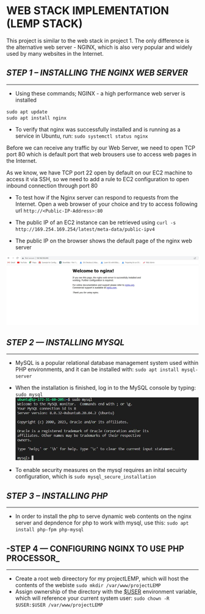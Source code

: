# WEB STACK IMPLEMENTATION (LEMP STACK)

This project is similar to the web stack in project 1. The only difference is the alternative web server - NGINX, which is also very popular and widely used by many websites in the Internet.

## _STEP 1 – INSTALLING THE NGINX WEB SERVER_
---
- Using these commands; NGINX - a high performance web server is installed
```
sudo apt update
sudo apt install nginx
```
- To verify that nginx was successfully installed and is running as a service in Ubuntu, run: ```sudo systemctl status nginx```

Before we can receive any traffic by our Web Server, we need to open TCP port 80 which is default port that web brousers use to access web pages in the Internet.

As we know, we have TCP port 22 open by default on our EC2 machine to access it via SSH, so we need to add a rule to EC2 configuration to open inbound connection through port 80

- To test how if the Nginx server can respond to requests from the Internet.
Open a web browser of your choice and try to access following url ```http://<Public-IP-Address>:80```

- The public IP of an EC2 instance can be retrieved using ```curl -s http://169.254.169.254/latest/meta-data/public-ipv4```

- The public IP on the browser shows the default page of the nginx web server

![NGINX default page](https://github.com/abibolola/dareyio-Projects/blob/main/Screenshots/Project2/nginx%20homepage%20port%2080.JPG)

## _STEP 2 — INSTALLING MYSQL_
---
-  MySQL is a popular relational database management system used within PHP environments, and it can be installed with: ```sudo apt install mysql-server```

- When the installation is finished, log in to the MySQL console by typing: ```sudo mysql```
![mysql console](https://github.com/abibolola/dareyio-Projects/blob/main/Screenshots/Project2/login%20to%20mysql%20console.JPG)

- To enable security measures on the mysql requires an inital secuirty configuration, which is ```sudo mysql_secure_installation```

## _STEP 3 – INSTALLING PHP_
---
- In order to install the php to serve dynamic web contents on the nginx server and depndence for php to work with mysql, use this: ```sudo apt install php-fpm php-mysql```
## -STEP 4 — CONFIGURING NGINX TO USE PHP PROCESSOR_
---
- Create a root web direectory for my projectLEMP, which will host the contents of the webiste ```sudo mkdir /var/www/projectLEMP```
- Assign ownership of the directory with the [$USER]() environment variable, which will reference your current system user: ```sudo chown -R $USER:$USER /var/www/projectLEMP```

